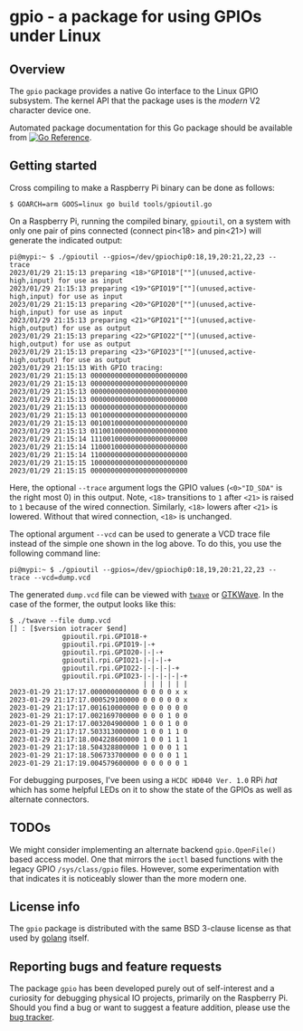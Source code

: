 # gpio - a package for using GPIOs under Linux

## Overview

The `gpio` package provides a native Go interface to the Linux GPIO
subsystem. The kernel API that the package uses is the _modern_ V2
character device one.

Automated package documentation for this Go package should be
available from [![Go
Reference](https://pkg.go.dev/badge/zappem.net/pub/io/gpio.svg)](https://pkg.go.dev/zappem.net/pub/io/gpio).

## Getting started

Cross compiling to make a Raspberry Pi binary can be done as follows:
```
$ GOARCH=arm GOOS=linux go build tools/gpioutil.go
```

On a Raspberry Pi, running the compiled binary, `gpioutil`, on a
system with only one pair of pins connected (connect pin<18> and
pin<21>) will generate the indicated output:

```
pi@mypi:~ $ ./gpioutil --gpios=/dev/gpiochip0:18,19,20:21,22,23 --trace
2023/01/29 21:15:13 preparing <18>"GPIO18"[""](unused,active-high,input) for use as input
2023/01/29 21:15:13 preparing <19>"GPIO19"[""](unused,active-high,input) for use as input
2023/01/29 21:15:13 preparing <20>"GPIO20"[""](unused,active-high,input) for use as input
2023/01/29 21:15:13 preparing <21>"GPIO21"[""](unused,active-high,output) for use as output
2023/01/29 21:15:13 preparing <22>"GPIO22"[""](unused,active-high,output) for use as output
2023/01/29 21:15:13 preparing <23>"GPIO23"[""](unused,active-high,output) for use as output
2023/01/29 21:15:13 With GPIO tracing:
2023/01/29 21:15:13 000000000000000000000000
2023/01/29 21:15:13 000000000000000000000000
2023/01/29 21:15:13 000000000000000000000000
2023/01/29 21:15:13 000000000000000000000000
2023/01/29 21:15:13 000000000000000000000000
2023/01/29 21:15:13 001000000000000000000000
2023/01/29 21:15:13 001001000000000000000000
2023/01/29 21:15:13 011001000000000000000000
2023/01/29 21:15:14 111001000000000000000000
2023/01/29 21:15:14 110001000000000000000000
2023/01/29 21:15:14 110000000000000000000000
2023/01/29 21:15:15 100000000000000000000000
2023/01/29 21:15:15 000000000000000000000000
```

Here, the optional `--trace` argument logs the GPIO values
(`<0>"ID_SDA"` is the right most 0) in this output. Note, `<18>`
transitions to `1` after `<21>` is raised to `1` because of the wired
connection. Similarly, `<18>` lowers after `<21>` is lowered. Without
that wired connection, `<18>` is unchanged.

The optional argument `--vcd` can be used to generate a VCD trace file
instead of the simple one shown in the log above. To do this, you use
the following command line:

```
pi@mypi:~ $ ./gpioutil --gpios=/dev/gpiochip0:18,19,20:21,22,23 --trace --vcd=dump.vcd
```

The generated `dump.vcd` file can be viewed with
[`twave`](https://github.com/tinkerator/twave) or
[GTKWave](https://gtkwave.sourceforge.net/). In the case of the
former, the output looks like this:
```
$ ./twave --file dump.vcd 
[] : [$version iotracer $end]
             gpioutil.rpi.GPIO18-+
             gpioutil.rpi.GPIO19-|-+
             gpioutil.rpi.GPIO20-|-|-+
             gpioutil.rpi.GPIO21-|-|-|-+
             gpioutil.rpi.GPIO22-|-|-|-|-+
             gpioutil.rpi.GPIO23-|-|-|-|-|-+
                                 | | | | | |
2023-01-29 21:17:17.000000000000 0 0 0 0 x x
2023-01-29 21:17:17.000529100000 0 0 0 0 0 x
2023-01-29 21:17:17.001610000000 0 0 0 0 0 0
2023-01-29 21:17:17.002169700000 0 0 0 1 0 0
2023-01-29 21:17:17.003204900000 1 0 0 1 0 0
2023-01-29 21:17:17.503313000000 1 0 0 1 1 0
2023-01-29 21:17:18.004228600000 1 0 0 1 1 1
2023-01-29 21:17:18.504328800000 1 0 0 0 1 1
2023-01-29 21:17:18.506733700000 0 0 0 0 1 1
2023-01-29 21:17:19.004579600000 0 0 0 0 0 1
```

For debugging purposes, I've been using a `HCDC HD040 Ver. 1.0` RPi
_hat_ which has some helpful LEDs on it to show the state of the
GPIOs as well as alternate connectors.

## TODOs

We might consider implementing an alternate backend `gpio.OpenFile()`
based access model. One that mirrors the `ioctl` based functions with
the legacy GPIO `/sys/class/gpio` files. However, some experimentation
with that indicates it is noticeably slower than the more modern one.

## License info

The `gpio` package is distributed with the same BSD 3-clause license
as that used by [golang](https://golang.org/LICENSE) itself.

## Reporting bugs and feature requests

The package `gpio` has been developed purely out of self-interest and
a curiosity for debugging physical IO projects, primarily on the
Raspberry Pi. Should you find a bug or want to suggest a feature
addition, please use the [bug
tracker](https://github.com/tinkerator/gpio/issues).

